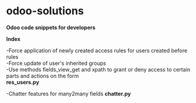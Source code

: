 # odoo-solutions
**Odoo code snippets for developers**

**Index**

-Force application of newly created access rules for users created before rules </br> 
-Force update of user's inherited groups </br>
-Use methods fields_view_get and xpath to grant or deny access to certain parts and actions on the form </br>
**res_users.py**

-Chatter features for many2many fields
**chatter.py**
